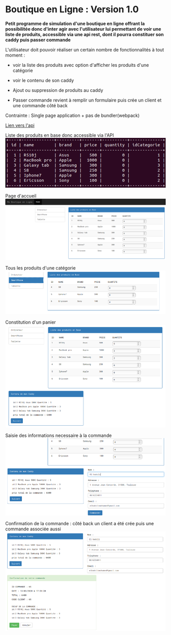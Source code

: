 
Boutique en Ligne : Version 1.0
===

**Petit programme de simulation d'une boutique en ligne offrant la possibilitée donc d'inter agir avec l'utilisateur lui permettant de voir une liste de produits, accessible via une api rest, dont il pourra constituer son caddy puis passer commande**

L'utilisateur doit pouvoir réaliser un certain nombre de fonctionnalités à tout moment :

- voir la liste des produits avec option d'afficher les produits d'une catégorie

- voir le contenu de son caddy

- Ajout ou suppression de produits au caddy

- Passer commande revient à remplir un formulaire puis crée un client et une commande côté back  

Contrainte : Single page application + pas de bundler(webpack)

[Lien vers l'api](https://github.com/elbabili/api-shop-node)

Liste des produits en base donc accessible via l'API
![center](/0.png)

Page d'accueil
![center](/1.png)

Tous les produits d'une catégorie
![center](/2.png)

Constitution d'un panier
![center](/3.png)

Saisie des informations necessaire à la commande
![center](/4.png)

Confirmation de la commande : côté back un client a été crée puis une commande associée aussi
![center](/5.png)

